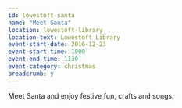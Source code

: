 ```yaml
---
id: lowestoft-santa
name: "Meet Santa"
location: lowestoft-library
location-text: Lowestoft Library
event-start-date: 2016-12-23
event-start-time: 1000
event-end-time: 1130
event-category: christmas
breadcrumb: y
---
```


Meet Santa and enjoy festive fun, crafts and songs.
